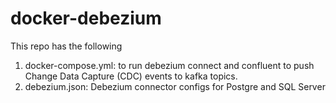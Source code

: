 # docker-debezium
This repo has the following
1. docker-compose.yml: to run debezium connect and confluent to push Change Data Capture (CDC) events to kafka topics.
2. debezium.json: Debezium connector configs for Postgre and SQL Server

